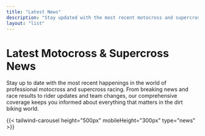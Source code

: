 ```yaml
---
title: "Latest News"
description: "Stay updated with the most recent motocross and supercross news from around the world."
layout: "list"
---
```


# Latest Motocross & Supercross News

Stay up to date with the most recent happenings in the world of professional motocross and supercross racing. From breaking news and race results to rider updates and team changes, our comprehensive coverage keeps you informed about everything that matters in the dirt biking world.

{{< tailwind-carousel height="500px" mobileHeight="300px" type="news" >}}